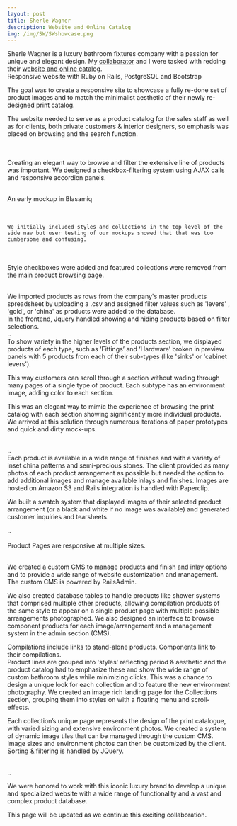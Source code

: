 ```yaml
---
layout: post
title: Sherle Wagner
description: Website and Online Catalog
img: /img/SW/SWshowcase.png
---
```





<div class="col three">
Sherle Wagner is a luxury bathroom fixtures company with a passion for unique and elegant design. My <a href="http://wakelankard.com/">collaborator</a> and I were tasked with redoing their <a href="http://sherlewagner.com">website and online catalog</a>.

<div class="img_row">
	<img class="col three" src="{{ site.baseurl }}/img/SW/SWshowwide.png" alt="" title="display showcase"/>
	
</div>
<div class="col three caption">
	Responsive website with Ruby on Rails, PostgreSQL and Bootstrap
</div>

The goal was to create a responsive site to showcase a fully re-done set of product images and to match the minimalist aesthetic of their newly re-designed print catalog.

The website needed to serve as a product catalog for the sales staff as well as for clients, both private customers & interior designers, so emphasis was placed on browsing and the search function. 

<br> <br>
Creating an elegant way to browse and filter the extensive line of products was important. 
We designed a checkbox-filtering system using AJAX calls and responsive accordion panels.

</div>


<div class="col two">
	<br>
	<img class="col three" src="{{ site.baseurl }}/img/SW/SW_Nav_2.jpg" alt="" title="mockup"/>
		<div class="col three caption">
	An early mockup in Blasamiq
	</div>
</div>

<div > <br/><br>

	We initially included styles and collections in the top level of the side nav but user testing of our mockups showed that that was too cumbersome and confusing. 
<br><br>
	Style checkboxes were added and featured collections were removed from the main product browsing page.
</div>

<br/>
<div class="col three">
	We imported products as rows from the company's master products spreadsheet by uploading a .csv and assigned filter values such as 'levers' , 'gold', or 'china' as products were added to the database.
<br>
	In the frontend, Jquery handled showing and hiding products based on filter selections.
</div>
<div class="img_row">
	<img class="col three" src="{{ site.baseurl }}/img/SW/filterGif2.gif" alt="" title="filter gif"/>
	<div class="col three caption">
	..
	</div>
</div>
<div class="col three">
To show variety in the higher levels of the products section, we displayed products of each type, such as ‘Fittings’ and ‘Hardware’ broken in preview panels with 5 products from each of their sub-types (like 'sinks' or 'cabinet levers'). 

This way customers can scroll through a section without wading through many pages of a single type of product. Each subtype has an environment image, adding color to each section. 

This was an elegant way to mimic the experience of browsing the print catalog with each section showing significantly more individual products. We arrived at this solution through numerous iterations of paper prototypes and quick and dirty mock-ups.
</div>
<br>
<div class="img_row">
	<img class="col three" src="{{ site.baseurl }}/img/SW/scroll1.gif" alt="" title="scrolling gif"/>
	<div class="col three caption">
	..
	</div>
</div>

<div class="col three">
Each product is available in a wide range of finishes and with a variety of inset china patterns and semi-precious stones. The client provided as many photos of each product arrangement as possible but needed the option to add additional images and manage available inlays and finishes. Images are hosted on Amazon S3 and Rails integration is handled with Paperclip. 

We built a swatch system that displayed images of their selected product arrangement (or a black and white if no image was available) and generated customer inquiries and tearsheets. 
</div>

<!-- prod page img gif / s -->

<div class="img_row">
	<img class="col three" src="{{ site.baseurl }}/img/SW/prodPagechina.gif" alt="" title="china gif"/>
	<div class="col three caption">
	..
	</div>
</div>
<div class="col one">
	<br>
	<img class="col three" src="{{ site.baseurl }}/img/SW/ipadProd.png" alt="" title="ipad product"/>
		<div class="col three caption">
	Product Pages are responsive at multiple sizes.
	</div>
</div>
<br/>
<div>

We created a custom CMS to manage products and finish and inlay options and to provide a wide range of website customization and management. 
The custom CMS is powered by RailsAdmin.
<!-- image of Admin -->
<!-- <div class="img_row">
	<img class="col three" src="{{ site.baseurl }}/img/SW/___" alt="" title="admin img"/>
	<div class="col three caption">
	..
	</div>
</div> -->
We also created database tables to handle products like shower systems that comprised multiple other products, allowing compilation products of the same style to appear on a single product page with multiple possible arrangements photographed. We also designed an interface to browse component products for each image/arrangement and a management system in the admin section (CMS).
</div>
<div class="img_row">
	<img class="col three" src="{{ site.baseurl }}/img/SW/systemGif.gif" alt="" title="compilation gif"/>
	<div class="col three caption">
	Compilations include links to stand-alone products. Components link to their compilations.
	</div>
</div>

<div class="col three">
Product lines are grouped into 'styles' reflecting period & aesthetic and the product catalog had to emphasize these and show the wide range of custom bathroom styles while minimizing clicks. This was a chance to design a unique look for each collection and to feature the new environment photography. 
We created an image rich landing page for the Collections section, grouping them into styles on with a floating menu and scroll-effects.

Each collection’s unique page represents the design of the print catalogue, with varied sizing and extensive environment photos. We created a system of dynamic image tiles that can be managed through the custom CMS. Image sizes and environment photos can then be customized by the client. Sorting & filtering is handled by JQuery. 
</div>
<br>
<div class="img_row">
	<img class="col three" src="{{ site.baseurl }}/img/SW/colGif.gif" alt="" title="collection gif"/>
	<div class="col three caption">
	..
	</div>
</div>


We were honored to work with this iconic luxury brand to develop a unique and specialized website with a wide range of functionality and a vast and complex product database. 

This page will be updated as we continue this exciting collaboration.


<!-- <div class="img_row">
	<img class="col two" src="{{ site.baseurl }}/img/6.jpg" alt="" title="example image"/>
	<img class="col one" src="{{ site.baseurl }}/img/11.jpg" alt="" title="example image"/>
</div>
<div class="col three caption">
	You can also have artistically styled 2/3 + 1/3 images, like these.
</div>
 -->




